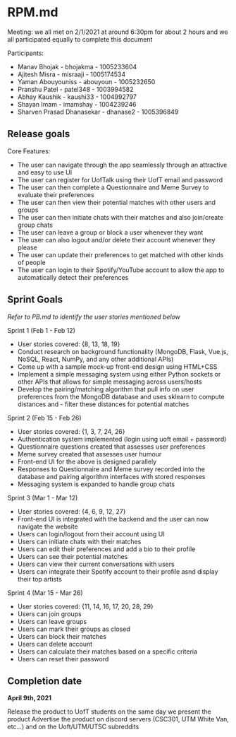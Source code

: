 # RPM.md

Meeting: we all met on 2/1/2021 at around 6:30pm for about 2 hours and we all participated equally to complete this document 

Participants:

- Manav Bhojak - bhojakma - 1005233604
- Ajitesh Misra - misraaji - 1005174534
- Yaman Abouyouniss - abouyoun - 1005232650
- Pranshu Patel - patel348 - 1003994582
- Abhay Kaushik - kaushi33 - 1004992797
- Shayan Imam - imamshay - 1004239246
- Sharven Prasad Dhanasekar - dhanase2 - 1005396849

## Release goals

Core Features:
- The user can navigate through the app seamlessly through an attractive and easy to use UI
- The user can register for UofTalk using their UofT email and password
- The user can then complete a Questionnaire and Meme Survey to evaluate their preferences
- The user can then view their potential matches with other users and groups
- The user can then initiate chats with their matches and also join/create group chats
- The user can leave a group or block a user whenever they want
- The user can also logout and/or delete their account whenever they please
- The user can update their preferences to get matched with other kinds of people
- The user can login to their Spotify/YouTube account to allow the app to automatically detect their preferences

## Sprint Goals

*Refer to PB.md to identify the user stories mentioned below*

Sprint 1 (Feb 1 - Feb 12)
- User stories covered: {8, 13, 18, 19}
- Conduct research on background functionality (MongoDB, Flask, Vue.js, NoSQL, React, NumPy, and any other additional APIs)
- Come up with a sample mock-up front-end design using HTML+CSS
- Implement a simple messaging system using either Python sockets or other APIs that allows for simple messaging across users/hosts
- Develop the pairing/matching algorithm that pull info on user preferences from the MongoDB database and uses sklearn to compute distances and - filter these distances for potential matches

Sprint 2 (Feb 15 - Feb 26)
- User stories covered: {1, 3, 7, 24, 26}
- Authentication system implemented (login using uoft email + password)
- Questionnaire questions created that assesses user preferences
- Meme survey created that assesses user humour
- Front-end UI for the above is designed parallely
- Responses to Questionnaire and Meme survey recorded into the database and pairing algorithm interfaces with stored responses
- Messaging system is expanded to handle group chats

Sprint 3 (Mar 1 - Mar 12)
- User stories covered: {4, 6, 9, 12, 27}
- Front-end UI is integrated with the backend and the user can now navigate the website
- Users can login/logout from their account using UI
- Users can initiate chats with their matches
- Users can edit their preferences and add a bio to their profile
- Users can see their potential matches
- Users can view their current conversations with users
- Users can integrate their Spotify account to their profile asnd display their top artists

Sprint 4 (Mar 15 - Mar 26)
- User stories covered: {11, 14, 16, 17, 20, 28, 29}
- Users can join groups
- Users can leave groups
- Users can mark their groups as closed
- Users can block their matches
- Users can delete account
- Users can calculate their matches based on a specific criteria
- Users can reset their password


## Completion date 

**April 9th, 2021**

Release the product to UofT students on the same day we present the product
Advertise the product on discord servers (CSC301, UTM White Van, etc…) and on the Uoft/UTM/UTSC subreddits
